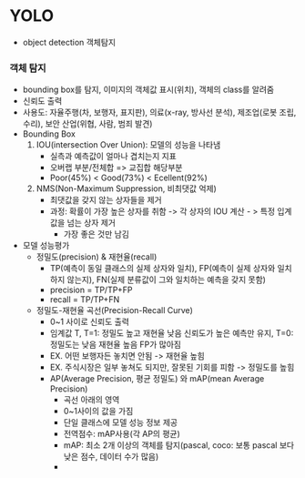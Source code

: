 # YOLO
- object detection 객체탐지
### 객체 탐지
- bounding box를 탐지, 이미지의 객체값 표시(위치), 객체의 class를 알려줌
- 신뢰도 출력
- 사용도: 자율주행(차, 보행자, 표지판), 의료(x-ray, 방사선 분석), 제조업(로봇 조립, 수리), 보안 산업(위협, 사람, 범죄 발견)
- Bounding Box
  1. IOU(intersection Over Union): 모델의 성능을 나타냄
     - 실측과 예측값이 얼마나 겹치는지 지표
     - 오버랩 부분/전체합 => 교집합 해당부분
     - Poor(45%) < Good(73%) < Ecellent(92%)
  2. NMS(Non-Maximum Suppression, 비최댓값 억제)
     - 최댓값을 갖지 않는 상자들을 제거
     - 과정: 확률이 가장 높은 상자를 취함 -> 각 상자의 IOU 계산 - > 특정 입계값을 넘는 상자 제거
       - 가장 좋은 것만 남김
- 모델 성능평가
  - 정밀도(precision) & 재현율(recall)
    - TP(예측이 동일 클래스의 실제 상자와 일치), FP(예측이 실제 상자와 일치하지 않는지), FN(실제 분류값이 그와 일치하는 예측을 갖지 못함)
    - precision = TP/TP+FP
    - recall = TP/TP+FN
  - 정밀도-재현율 곡선(Precision-Recall Curve)
    - 0~1 사이로 신뢰도 출력
    - 임계값 T, T=1: 정밀도 높고 재현율 낮음 신뢰도가 높은 예측만 유지, T=0: 정밀도는 낮음 재현율 높음 FP가 많아짐
    - EX. 어떤 보행자든 놓치면 안됨 -> 재현율 높힘
    - EX. 주식시장은 일부 놓쳐도 되지만, 잘못된 기회를 피함 -> 정밀도를 높힘
    - AP(Average Precision, 평균 정밀도) 와 mAP(mean Average Precision)
      - 곡선 아래의 영역
      - 0~1사이의 값을 가짐
      - 단일 클래스에 모델 성능 정보 제공
      - 전역점수: mAP사용(각 AP의 평균)
      - mAP: 최소 2개 이상의 객체를 탐지(pascal, coco: 보통 pascal 보다 낮은 점수, 데이터 수가 많음)
      - 